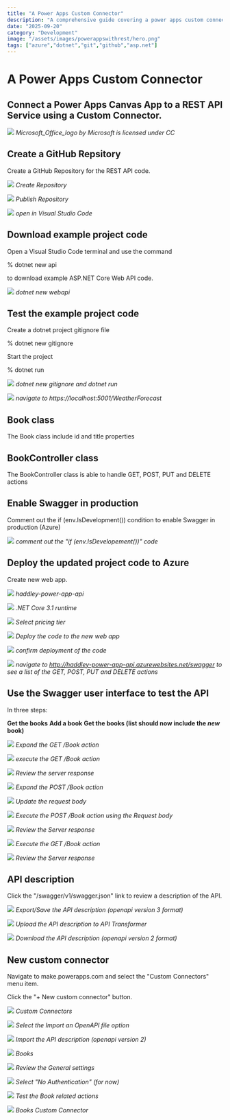 ```yaml
---
title: "A Power Apps Custom Connector"
description: "A comprehensive guide covering a power apps custom connector"
date: "2025-09-20"
category: "Development"
image: "/assets/images/powerappswithrest/hero.png"
tags: ["azure","dotnet","git","github","asp.net"]
---
```


# A Power Apps Custom Connector

## Connect a Power Apps Canvas App to a REST API Service using a Custom Connector.

![](/assets/images/powerappswithrest/office-365-icon-500x500.png)
*Microsoft_Office_logo by Microsoft is licensed under CC*


## Create a GitHub Repsitory

Create a GitHub Repository for the REST API code.

![](/assets/images/powerappswithrest/screen-shot-2021-06-19-at-11.42.54-am-810x938.png)
*Create Repository*

![](/assets/images/powerappswithrest/screen-shot-2021-06-19-at-11.43.12-am-930x676.png)
*Publish Repository*

![](/assets/images/powerappswithrest/screen-shot-2021-06-19-at-11.43.36-am-1022x234.png)
*open in Visual Studio Code*


## Download example project code

Open a Visual Studio Code terminal and use the command

% dotnet new api

to download example ASP.NET Core Web API code.

![](/assets/images/powerappswithrest/screen-shot-2021-06-19-at-11.44.38-am-1544x460.png)
*dotnet new webapi*


## Test the example project code

Create a dotnet project gitignore file

% dotnet new gitignore

Start the project

% dotnet run

![](/assets/images/powerappswithrest/screen-shot-2021-06-19-at-11.46.31-am-1544x564.png)
*dotnet new gitignore and dotnet run*

![](/assets/images/powerappswithrest/screen-shot-2021-06-19-at-12.07.27-pm-1712x472.png)
*navigate to https://localhost:5001/WeatherForecast*


## Book class

The Book class include id and title properties


## BookController class

The BookController class is able to handle GET, POST, PUT and DELETE actions


## Enable Swagger in production

Comment out the if (env.IsDevelopment()) condition to enable Swagger in production (Azure)

![](/assets/images/powerappswithrest/screen-shot-2021-06-19-at-2.57.03-pm-1380x724.png)
*comment out the "if (env.IsDevelopement())" code*


## Deploy the updated project code to Azure

Create new web app.

![](/assets/images/powerappswithrest/screen-shot-2021-06-19-at-1.42.47-pm-1020x214.png)
*haddley-power-app-api*

![](/assets/images/powerappswithrest/screen-shot-2021-06-19-at-1.43.00-pm-1020x201.png)
*.NET Core 3.1 runtime*

![](/assets/images/powerappswithrest/screen-shot-2021-06-19-at-1.43.10-pm-1020x277.png)
*Select pricing tier*

![](/assets/images/powerappswithrest/screen-shot-2021-06-19-at-2.45.46-pm-942x248.png)
*Deploy the code to the new web app*

![](/assets/images/powerappswithrest/screen-shot-2021-06-19-at-2.47.32-pm-550x530.png)
*confirm deployment of the code*

![](/assets/images/powerappswithrest/screen-shot-2021-06-19-at-2.57.45-pm-1020x654.png)
*navigate to http://haddley-power-app-api.azurewebsites.net/swagger to see a list of the GET, POST, PUT and DELETE actions*


## Use the Swagger user interface to test the API

In three steps:

**Get the books**
                        **Add a book**
                        **Get the books (list should now include the *new* book)**

![](/assets/images/powerappswithrest/screen-shot-2021-06-27-at-5.45.31-pm-1836x1137.png)
*Expand the GET /Book action*

![](/assets/images/powerappswithrest/screen-shot-2021-06-27-at-5.45.43-pm-1836x1135.png)
*execute the GET /Book action*

![](/assets/images/powerappswithrest/screen-shot-2021-06-27-at-5.45.56-pm-1836x1137.png)
*Review the server response*

![](/assets/images/powerappswithrest/screen-shot-2021-06-27-at-5.46.27-pm-1836x1132.png)
*Expand the POST /Book action*

![](/assets/images/powerappswithrest/screen-shot-2021-06-27-at-5.46.44-pm-1836x1131.png)
*Update the request body*

![](/assets/images/powerappswithrest/screen-shot-2021-06-27-at-5.47.32-pm-1836x1134.png)
*Execute the POST /Book action using the Request body*

![](/assets/images/powerappswithrest/screen-shot-2021-06-27-at-5.47.51-pm-1836x1128.png)
*Review the Server response*

![](/assets/images/powerappswithrest/screen-shot-2021-06-27-at-5.48.05-pm-1836x1119.png)
*Execute the GET /Book action*

![](/assets/images/powerappswithrest/screen-shot-2021-06-27-at-5.48.20-pm-1836x1129.png)
*Review the Server response*


## API description

Click the "/swagger/v1/swagger.json" link to review a description of the API.

![](/assets/images/powerappswithrest/screen-shot-2021-06-19-at-3.04.59-pm-1786x854.png)
*Export/Save the API description (openapi version 3 format)*

![](/assets/images/powerappswithrest/screen-shot-2021-06-19-at-3.09.40-pm-1836x1027.png)
*Upload the API description to API Transformer*

![](/assets/images/powerappswithrest/screen-shot-2021-06-19-at-3.12.05-pm-1836x1025.png)
*Download the API description (openapi version 2 format)*


## New custom connector

Navigate to make.powerapps.com and select the "Custom Connectors" menu item.

Click the "+ New custom connector" button.

![](/assets/images/powerappswithrest/screen-shot-2021-06-19-at-2.44.57-pm-1836x1152.png)
*Custom Connectors*

![](/assets/images/powerappswithrest/screen-shot-2021-06-19-at-3.04.21-pm-522x530.png)
*Select the Import an OpenAPI file option*

![](/assets/images/powerappswithrest/screen-shot-2021-06-19-at-3.13.11-pm-732x600.png)
*Import the API description (openapi version 2)*

![](/assets/images/powerappswithrest/screen-shot-2021-06-19-at-3.14.57-pm-1836x1153.png)
*Books*

![](/assets/images/powerappswithrest/screen-shot-2021-06-19-at-3.15.06-pm-1836x1149.png)
*Review the General settings*

![](/assets/images/powerappswithrest/screen-shot-2021-06-19-at-3.15.23-pm-1836x1148.png)
*Select "No Authentication" (for now)*

![](/assets/images/powerappswithrest/screen-shot-2021-06-27-at-4.25.58-pm-1836x1356.png)
*Test the Book related actions*

![](/assets/images/powerappswithrest/screen-shot-2021-06-19-at-3.17.35-pm-1632x184.png)
*Books Custom Connector*
